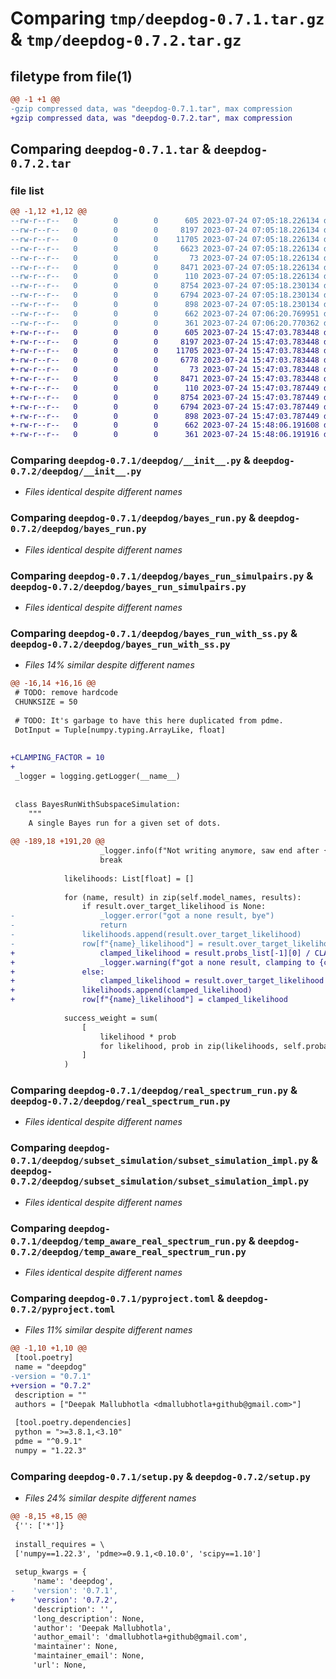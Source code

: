 # Comparing `tmp/deepdog-0.7.1.tar.gz` & `tmp/deepdog-0.7.2.tar.gz`

## filetype from file(1)

```diff
@@ -1 +1 @@
-gzip compressed data, was "deepdog-0.7.1.tar", max compression
+gzip compressed data, was "deepdog-0.7.2.tar", max compression
```

## Comparing `deepdog-0.7.1.tar` & `deepdog-0.7.2.tar`

### file list

```diff
@@ -1,12 +1,12 @@
--rw-r--r--   0        0        0      605 2023-07-24 07:05:18.226134 deepdog-0.7.1/deepdog/__init__.py
--rw-r--r--   0        0        0     8197 2023-07-24 07:05:18.226134 deepdog-0.7.1/deepdog/bayes_run.py
--rw-r--r--   0        0        0    11705 2023-07-24 07:05:18.226134 deepdog-0.7.1/deepdog/bayes_run_simulpairs.py
--rw-r--r--   0        0        0     6623 2023-07-24 07:05:18.226134 deepdog-0.7.1/deepdog/bayes_run_with_ss.py
--rw-r--r--   0        0        0       73 2023-07-24 07:05:18.226134 deepdog-0.7.1/deepdog/meta.py
--rw-r--r--   0        0        0     8471 2023-07-24 07:05:18.226134 deepdog-0.7.1/deepdog/real_spectrum_run.py
--rw-r--r--   0        0        0      110 2023-07-24 07:05:18.226134 deepdog-0.7.1/deepdog/subset_simulation/__init__.py
--rw-r--r--   0        0        0     8754 2023-07-24 07:05:18.230134 deepdog-0.7.1/deepdog/subset_simulation/subset_simulation_impl.py
--rw-r--r--   0        0        0     6794 2023-07-24 07:05:18.230134 deepdog-0.7.1/deepdog/temp_aware_real_spectrum_run.py
--rw-r--r--   0        0        0      898 2023-07-24 07:05:18.230134 deepdog-0.7.1/pyproject.toml
--rw-r--r--   0        0        0      662 2023-07-24 07:06:20.769951 deepdog-0.7.1/setup.py
--rw-r--r--   0        0        0      361 2023-07-24 07:06:20.770362 deepdog-0.7.1/PKG-INFO
+-rw-r--r--   0        0        0      605 2023-07-24 15:47:03.783448 deepdog-0.7.2/deepdog/__init__.py
+-rw-r--r--   0        0        0     8197 2023-07-24 15:47:03.783448 deepdog-0.7.2/deepdog/bayes_run.py
+-rw-r--r--   0        0        0    11705 2023-07-24 15:47:03.783448 deepdog-0.7.2/deepdog/bayes_run_simulpairs.py
+-rw-r--r--   0        0        0     6778 2023-07-24 15:47:03.783448 deepdog-0.7.2/deepdog/bayes_run_with_ss.py
+-rw-r--r--   0        0        0       73 2023-07-24 15:47:03.783448 deepdog-0.7.2/deepdog/meta.py
+-rw-r--r--   0        0        0     8471 2023-07-24 15:47:03.783448 deepdog-0.7.2/deepdog/real_spectrum_run.py
+-rw-r--r--   0        0        0      110 2023-07-24 15:47:03.787449 deepdog-0.7.2/deepdog/subset_simulation/__init__.py
+-rw-r--r--   0        0        0     8754 2023-07-24 15:47:03.787449 deepdog-0.7.2/deepdog/subset_simulation/subset_simulation_impl.py
+-rw-r--r--   0        0        0     6794 2023-07-24 15:47:03.787449 deepdog-0.7.2/deepdog/temp_aware_real_spectrum_run.py
+-rw-r--r--   0        0        0      898 2023-07-24 15:47:03.787449 deepdog-0.7.2/pyproject.toml
+-rw-r--r--   0        0        0      662 2023-07-24 15:48:06.191608 deepdog-0.7.2/setup.py
+-rw-r--r--   0        0        0      361 2023-07-24 15:48:06.191916 deepdog-0.7.2/PKG-INFO
```

### Comparing `deepdog-0.7.1/deepdog/__init__.py` & `deepdog-0.7.2/deepdog/__init__.py`

 * *Files identical despite different names*

### Comparing `deepdog-0.7.1/deepdog/bayes_run.py` & `deepdog-0.7.2/deepdog/bayes_run.py`

 * *Files identical despite different names*

### Comparing `deepdog-0.7.1/deepdog/bayes_run_simulpairs.py` & `deepdog-0.7.2/deepdog/bayes_run_simulpairs.py`

 * *Files identical despite different names*

### Comparing `deepdog-0.7.1/deepdog/bayes_run_with_ss.py` & `deepdog-0.7.2/deepdog/bayes_run_with_ss.py`

 * *Files 14% similar despite different names*

```diff
@@ -16,14 +16,16 @@
 # TODO: remove hardcode
 CHUNKSIZE = 50
 
 # TODO: It's garbage to have this here duplicated from pdme.
 DotInput = Tuple[numpy.typing.ArrayLike, float]
 
 
+CLAMPING_FACTOR = 10
+
 _logger = logging.getLogger(__name__)
 
 
 class BayesRunWithSubspaceSimulation:
 	"""
 	A single Bayes run for a given set of dots.
 
@@ -189,18 +191,20 @@
 					_logger.info(f"Not writing anymore, saw end after {i}")
 					break
 
 			likelihoods: List[float] = []
 
 			for (name, result) in zip(self.model_names, results):
 				if result.over_target_likelihood is None:
-					_logger.error("got a none result, bye")
-					return
-				likelihoods.append(result.over_target_likelihood)
-				row[f"{name}_likelihood"] = result.over_target_likelihood
+					clamped_likelihood = result.probs_list[-1][0] / CLAMPING_FACTOR
+					_logger.warning(f"got a none result, clamping to {clamped_likelihood}")
+				else:
+					clamped_likelihood = result.over_target_likelihood
+				likelihoods.append(clamped_likelihood)
+				row[f"{name}_likelihood"] = clamped_likelihood
 
 			success_weight = sum(
 				[
 					likelihood * prob
 					for likelihood, prob in zip(likelihoods, self.probabilities)
 				]
 			)
```

### Comparing `deepdog-0.7.1/deepdog/real_spectrum_run.py` & `deepdog-0.7.2/deepdog/real_spectrum_run.py`

 * *Files identical despite different names*

### Comparing `deepdog-0.7.1/deepdog/subset_simulation/subset_simulation_impl.py` & `deepdog-0.7.2/deepdog/subset_simulation/subset_simulation_impl.py`

 * *Files identical despite different names*

### Comparing `deepdog-0.7.1/deepdog/temp_aware_real_spectrum_run.py` & `deepdog-0.7.2/deepdog/temp_aware_real_spectrum_run.py`

 * *Files identical despite different names*

### Comparing `deepdog-0.7.1/pyproject.toml` & `deepdog-0.7.2/pyproject.toml`

 * *Files 11% similar despite different names*

```diff
@@ -1,10 +1,10 @@
 [tool.poetry]
 name = "deepdog"
-version = "0.7.1"
+version = "0.7.2"
 description = ""
 authors = ["Deepak Mallubhotla <dmallubhotla+github@gmail.com>"]
 
 [tool.poetry.dependencies]
 python = ">=3.8.1,<3.10"
 pdme = "^0.9.1"
 numpy = "1.22.3"
```

### Comparing `deepdog-0.7.1/setup.py` & `deepdog-0.7.2/setup.py`

 * *Files 24% similar despite different names*

```diff
@@ -8,15 +8,15 @@
 {'': ['*']}
 
 install_requires = \
 ['numpy==1.22.3', 'pdme>=0.9.1,<0.10.0', 'scipy==1.10']
 
 setup_kwargs = {
     'name': 'deepdog',
-    'version': '0.7.1',
+    'version': '0.7.2',
     'description': '',
     'long_description': None,
     'author': 'Deepak Mallubhotla',
     'author_email': 'dmallubhotla+github@gmail.com',
     'maintainer': None,
     'maintainer_email': None,
     'url': None,
```

